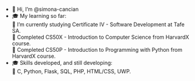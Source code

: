- 👋 Hi, I’m @simona-cancian
- 🎓 My learning so far:<br/>
   🌱 I’m currently studying Certificate IV - Software Development at Tafe SA.<br/>
   🌱 Completed CS50X - Introduction to Computer Science from HarvardX course.<br/>
   🌱 Completed CS50P - Introduction to Programming with Python from HarvardX course.<br/>
- 🎓 Skills developed, and still developing:<br/>
   🌱 C, Python, Flask, SQL, PHP, HTML/CSS, UWP.


<!---
simona-cancian/simona-cancian is a ✨ special ✨ repository because its `README.md` (this file) appears on your GitHub profile.
You can click the Preview link to take a look at your changes.
--->
